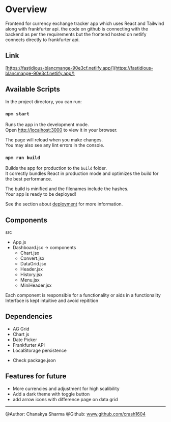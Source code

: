 # Overview

Frontend for currency exchange tracker app which uses React and Tailwind along with frankfurter api. the code on github is connecting with the backend as per the requirements but the frontend hosted on netlify connects directly to frankfurter api.

## Link

[https://fastidious-blancmange-90e3cf.netlify.app/](https://fastidious-blancmange-90e3cf.netlify.app/)

## Available Scripts

In the project directory, you can run:

### `npm start`

Runs the app in the development mode.\
Open [http://localhost:3000](http://localhost:3000) to view it in your browser.

The page will reload when you make changes.\
You may also see any lint errors in the console.


### `npm run build`

Builds the app for production to the `build` folder.\
It correctly bundles React in production mode and optimizes the build for the best performance.

The build is minified and the filenames include the hashes.\
Your app is ready to be deployed!

See the section about [deployment](https://facebook.github.io/create-react-app/docs/deployment) for more information.

## Components

src
* App.js
* Dashboard.jsx
-> components
    * Chart.jsx
    * Convert.jsx
    * DataGrid.jsx
    * Header.jsx
    * History.jsx
    * Menu.jsx
    * MiniHeader.jsx

Each component is responsible for a functionality or aids in a functionality
Interface is kept intuitive and avoid repitition


## Dependencies

* AG Grid
* Chart js
* Date Picker
* Frankfurter API
* LocalStorage persistence

- Check package.json

## Features for future

* More currencies and adjustment for high scalibility
* Add a dark theme with toggle button
* add arrow icons with difference page on data grid

---

@Author: Chanakya Sharma
@Github: www.github.com/crash1604